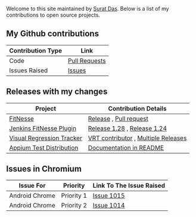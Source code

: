 Welcome to this site maintained by [Surat Das](https://github.com/suratdas). 
Below is a list of my contributions to open source projects.

## My Github contributions
Contribution Type|Link
-----------------|----
|Code            |[Pull Requests](https://github.com/search?q=author%3Asuratdas+is%3Amerged)|
|Issues Raised   |[Issues](https://github.com/search?q=is%3Aissue+author%3Asuratdas)        |

## Releases with my changes
Project|Contribution Details
-------|-------------
|[FitNesse](http://fitnesse.org/)|[Release](http://fitnesse.org/FrontPage.FitNesseDevelopment.FitNesseRelease20210410) , [Pull request](https://github.com/unclebob/fitnesse/pull/1318)|
|[Jenkins FitNesse Plugin](https://plugins.jenkins.io/fitnesse/)| [Release 1.28](https://github.com/jenkinsci/fitnesse-plugin/pull/36) , [Release 1.24](https://github.com/jenkinsci/fitnesse-plugin/pull/32)|
|[Visual Regression Tracker](https://github.com/Visual-Regression-Tracker/Visual-Regression-Tracker)|[VRT contributor](https://github.com/Visual-Regression-Tracker/Visual-Regression-Tracker#contributors-) , [Multiple Releases](https://github.com/Visual-Regression-Tracker/Visual-Regression-Tracker/releases)|
|[Appium Test Distribution](https://github.com/AppiumTestDistribution/AppiumTestDistribution)|[Documentation in README](https://github.com/AppiumTestDistribution/AppiumTestDistribution/pull/903)|

## Issues in Chromium
Issue For      | Priority   | Link To The Issue Raised
-------------- | ---------- | ------------------------
Android Chrome | Priority 1 | [Issue 1015](https://bugs.chromium.org/p/chromedriver/issues/detail?id=1015)|
Android Chrome | Priority 2 | [Issue 1014](https://bugs.chromium.org/p/chromedriver/issues/detail?id=1014)|
